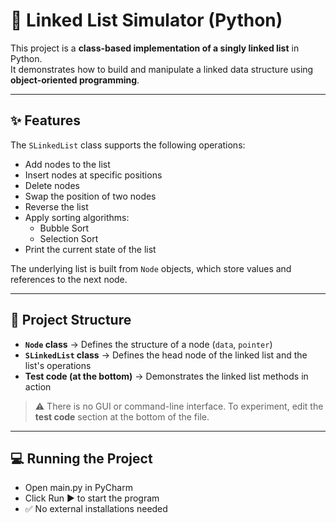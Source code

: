 # 🧩 Linked List Simulator (Python)

This project is a **class-based implementation of a singly linked list** in Python.  
It demonstrates how to build and manipulate a linked data structure using **object-oriented programming**.

---

## ✨ Features

The `SLinkedList` class supports the following operations:

- Add nodes to the list
- Insert nodes at specific positions
- Delete nodes
- Swap the position of two nodes
- Reverse the list
- Apply sorting algorithms:
  - Bubble Sort
  - Selection Sort
- Print the current state of the list

The underlying list is built from `Node` objects, which store values and references to the next node.

---

## 📂 Project Structure

- **`Node` class** → Defines the structure of a node (`data`, `pointer`)  
- **`SLinkedList` class** → Defines the head node of the linked list and the list's operations  
- **Test code (at the bottom)** → Demonstrates the linked list methods in action  

> ⚠️ There is no GUI or command-line interface. To experiment, edit the **test code** section at the bottom of the file.

---

## 💻 Running the Project
- Open main.py in PyCharm
- Click Run ▶ to start the program
- ✅ No external installations needed
